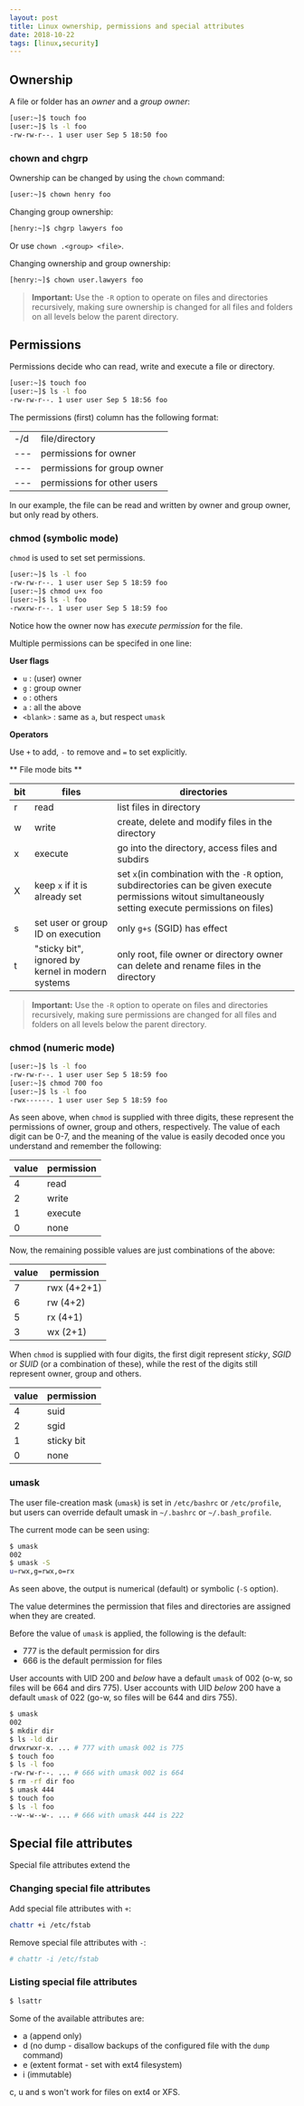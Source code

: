```yaml
---
layout: post
title: Linux ownership, permissions and special attributes
date: 2018-10-22
tags: [linux,security]
---
```


## Ownership

A file or folder has an *owner* and a *group owner*:

```bash
[user:~]$ touch foo
[user:~]$ ls -l foo
-rw-rw-r--. 1 user user Sep 5 18:50 foo
```

### chown and chgrp

Ownership can be changed by using the `chown` command:

```bash
[user:~]$ chown henry foo
```

Changing group ownership:

```bash
[henry:~]$ chgrp lawyers foo
```

Or use `chown .<group> <file>`.

Changing ownership and group ownership:

```bash
[henry:~]$ chown user.lawyers foo
```

> **Important:** Use the `-R` option to operate on files and directories recursively, making sure ownership is changed for all files and folders on all levels below the parent directory.


## Permissions

Permissions decide who can read, write and execute a file or directory.

```bash
[user:~]$ touch foo
[user:~]$ ls -l foo
-rw-rw-r--. 1 user user Sep 5 18:56 foo
```

The permissions (first) column has the following format:

|    |                             |
|----|-----------------------------|
|-/d | file/directory              |
|--- | permissions for owner       |
|--- | permissions for group owner |
|--- | permissions for other users |

In our example, the file can be read and written by owner and group owner, but only read by others.

### chmod (symbolic mode)

`chmod` is used to set set permissions.

```bash
[user:~]$ ls -l foo
-rw-rw-r--. 1 user user Sep 5 18:59 foo
[user:~]$ chmod u+x foo
[user:~]$ ls -l foo
-rwxrw-r--. 1 user user Sep 5 18:59 foo
```

Notice how the owner now has *execute permission* for the file.

Multiple permissions can be specifed in one line:


**User flags**

- `u` : (user) owner
- `g` : group owner
- `o` : others
- `a` : all the above
- `<blank>` : same as `a`, but respect `umask`

**Operators**

Use `+` to add, `-` to remove and `=` to set explicitly.

** File mode bits **

| bit | files | directories |
|-----|-------|-------------|
| r   | read  | list files in directory|
| w   | write | create, delete and modify files in the directory|
| x   | execute| go into the directory, access files and subdirs|
| X   | keep `x` if it is already set | set `x`(in combination with the `-R` option, subdirectories can be given execute permissions witout simultaneously setting execute permissions on files)|
| s   | set user or group ID on execution| only `g+s` (SGID) has effect |
| t   | "sticky bit", ignored by kernel in modern systems | only root, file owner or directory owner can delete and rename files in the directory |


> **Important:** Use the `-R` option to operate on files and directories recursively, making sure permissions are changed for all files and folders on all levels below the parent directory.

### chmod (numeric mode)

```bash
[user:~]$ ls -l foo
-rw-rw-r--. 1 user user Sep 5 18:59 foo
[user:~]$ chmod 700 foo
[user:~]$ ls -l foo
-rwx------. 1 user user Sep 5 18:59 foo
```

As seen above, when `chmod` is supplied with three digits, these represent the permissions of owner, group and others, respectively.
The value of each digit can be 0-7, and the meaning of the value is easily decoded once you understand and remember the following:


|value | permission
|------|-----------
|4 | read |
|2 | write |
|1 | execute |
|0 | none |

Now, the remaining possible values are just combinations of the above:

|value | permission
|------|-----------
|7 | rwx (4+2+1) |
|6 | rw (4+2) |
|5 | rx (4+1) |
|3 | wx (2+1) |


When `chmod` is supplied with four digits, the first digit represent *sticky*, *SGID* or *SUID* (or a combination of these), while the rest of the digits still represent owner, group and others.

|value | permission
|------|-----------
|4 | suid |
|2 | sgid |
|1 | sticky bit |
|0 | none |


### umask

The user file-creation mask (`umask`) is set in `/etc/bashrc` or `/etc/profile`, but users can override default umask in `~/.bashrc` or `~/.bash_profile`.

The current mode can be seen using:

```bash
$ umask
002
$ umask -S
u=rwx,g=rwx,o=rx
```

As seen above, the output is numerical (default) or symbolic (`-S` option).

The value determines the permission that files and directories are assigned when they are created.

Before the value of `umask` is applied, the following is the default:

- 777 is the default permission for dirs
- 666 is the default permission for files

User accounts with UID 200 and *below* have a default `umask` of 002 (o-w, so files will be 664 and dirs 775).
User accounts with UID *below* 200 have a default `umask` of 022 (go-w, so files will be 644 and dirs 755).

```bash
$ umask
002
$ mkdir dir
$ ls -ld dir
drwxrwxr-x. ... # 777 with umask 002 is 775
$ touch foo
$ ls -l foo
-rw-rw-r--. ... # 666 with umask 002 is 664
$ rm -rf dir foo
$ umask 444
$ touch foo
$ ls -l foo
--w--w--w-. ... # 666 with umask 444 is 222
```

## Special file attributes

Special file attributes extend the

### Changing special file attributes

Add special file attributes with `+`:

```bash
chattr +i /etc/fstab
```

Remove special file attributes with `-`:

```bash
# chattr -i /etc/fstab
```

### Listing special file attributes

```bash
$ lsattr
```

Some of the available attributes are:

- a (append only)
- d (no dump - disallow backups of the configured file with the `dump` command)
- e (extent format - set with ext4 filesystem)
- i (immutable)

c, u and s won't work for files on ext4 or XFS.

